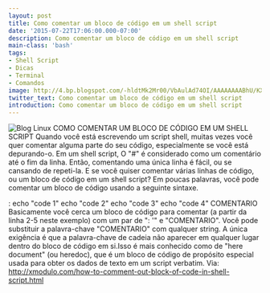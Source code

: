 ```yaml
---
layout: post
title: Como comentar um bloco de código em um shell script
date: '2015-07-22T17:06:00.000-07:00'
description: Como comentar um bloco de código em um shell script
main-class: 'bash'
tags:
- Shell Script
- Dicas
- Terminal
- Comandos
image: http://4.bp.blogspot.com/-hldtMk2Mr00/VbAulAd74OI/AAAAAAAABhU/KXNHrYvyt4E/s72-c/Como%2Bcomentar%2Bum%2Bbloco%2Bde%2Bc%25C3%25B3digo%2Bem%2Bum%2Bshell%2Bscript.jpeg
twitter_text: Como comentar um bloco de código em um shell script
introduction: Como comentar um bloco de código em um shell script
---
```

![Blog Linux](http://4.bp.blogspot.com/-hldtMk2Mr00/VbAulAd74OI/AAAAAAAABhU/KXNHrYvyt4E/s320/Como%2Bcomentar%2Bum%2Bbloco%2Bde%2Bc%25C3%25B3digo%2Bem%2Bum%2Bshell%2Bscript.jpeg "Blog Linux")
COMO COMENTAR UM BLOCO DE CÓDIGO EM UM SHELL SCRIPT
Quando você está escrevendo um script shell, muitas vezes você quer comentar alguma parte do seu código, especialmente se você está depurando-o. Em um shell script, O "#" é considerado como um comentário até o fim da linha. Então, comentando uma única linha é fácil, ou se cansando de repeti-la. E se você quiser comentar várias linhas de código, ou um bloco de código em um shell script?
Em poucas palavras, você pode comentar um bloco de código usando a seguinte sintaxe.
  
: 
echo "code 1"
echo "code 2"
echo "code 3"
echo "code 4"
COMENTARIO 
Basicamente você cerca um bloco de código para comentar (a partir da linha 2-5 neste exemplo) com um par de
 ": '" e "COMENTARIO". 
Você pode substituir a palavra-chave "COMENTARIO" com qualquer string. 
A única exigência é que a palavra-chave de cadeia não aparecer em qualquer lugar dentro do bloco de código em si.Isso é mais conhecido como de "here document" (ou heredoc), que é um bloco de código de propósito especial usada para obter os dados de texto em um script verbatim. 
Via: http://xmodulo.com/how-to-comment-out-block-of-code-in-shell-script.html
